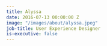 ```yaml
---
title: Alyssa
date: 2016-07-13 00:00:00 Z
image: "/images/about/alyssa.jpeg"
job-title: User Experience Designer
is-executive: false
---
```

